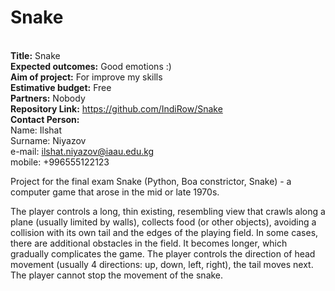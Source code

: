# Snake
<br><strong>Title:</strong> Snake
<br><strong>Expected outcomes:</strong> Good emotions :)
<br><strong>Aim of project:</strong> For improve my skills
<br><strong>Estimative budget:</strong> Free
<br><strong>Partners:</strong> Nobody
<br><strong>Repository Link:</strong> https://github.com/IndiRow/Snake
<br><strong>Contact Person:</strong> <br>Name:    Ilshat
                <br>Surname: Niyazov
                <br>e-mail: ilshat.niyazov@iaau.edu.kg
                <br>mobile: +996555122123

Project for the final exam
Snake (Python, Boa constrictor, Snake) - a computer game that arose in the mid or late 1970s.

The player controls a long, thin existing, resembling view that crawls along a plane (usually limited by walls), collects food (or other objects), avoiding a collision with its own tail and the edges of the playing field. In some cases, there are additional obstacles in the field. It becomes longer, which gradually complicates the game. The player controls the direction of head movement (usually 4 directions: up, down, left, right), the tail moves next. The player cannot stop the movement of the snake.

